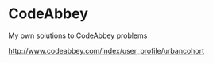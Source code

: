 # CodeAbbey
My own solutions to CodeAbbey problems


http://www.codeabbey.com/index/user_profile/urbancohort
